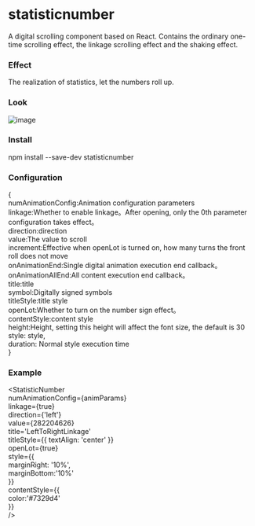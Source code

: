 # statisticnumber

 A digital scrolling component based on React. Contains the ordinary one-time scrolling effect, the linkage scrolling effect and the shaking effect.
 
### Effect

The realization of statistics, let the numbers roll up.

### Look

![image](https://ss0.bdstatic.com/94oJfD_bAAcT8t7mm9GUKT-xh_/timg?image&quality=100&size=b4000_4000&sec=1588131605&di=f62fba2f17686fbba4e49f14da6bb1f2&src=http://a3.att.hudong.com/14/75/01300000164186121366756803686.jpg)

### Install

npm install --save-dev statisticnumber

### Configuration

{  
  numAnimationConfig:Animation configuration parameters  
  linkage:Whether to enable linkage。After opening, only the 0th parameter configuration takes effect。  
  direction:direction  
  value:The value to scroll  
  increment:Effective when openLot is turned on, how many turns the front roll does not move  
  onAnimationEnd:Single digital animation execution end callback。  
  onAnimationAllEnd:All content execution end callback。  
  title:title  
  symbol:Digitally signed symbols  
  titleStyle:title style  
  openLot:Whether to turn on the number sign effect。  
  contentStyle:content style  
  height:Height, setting this height will affect the font size, the default is 30  
  style: style,   
  duration: Normal style execution time  
 }  
 
 ### Example
 
 <StatisticNumber  
    numAnimationConfig={animParams}  
    linkage={true}    
    direction={'left'}   
    value={282204626}   
    title='LeftToRightLinkage'  
    titleStyle={{ textAlign: 'center' }}  
    openLot={true}  
    style={{  
        marginRight: '10%',  
        marginBottom:'10%'  
    }}  
    contentStyle={{  
        color:'#7329d4'  
    }}  
/>  
